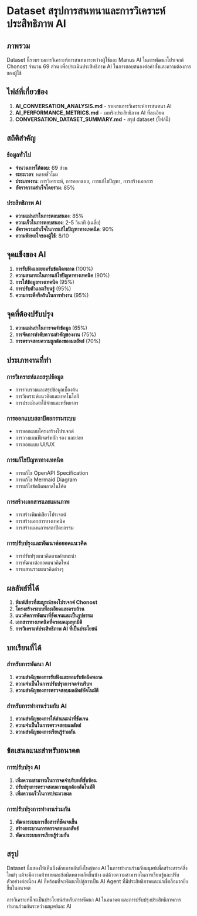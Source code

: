 # Dataset สรุปการสนทนาและการวิเคราะห์ประสิทธิภาพ AI

## ภาพรวม

Dataset นี้รวบรวมการวิเคราะห์การสนทนาระหว่างผู้ใช้และ Manus AI ในการพัฒนาโปรเจกต์ Chonost จำนวน 69 ส่วน เพื่อประเมินประสิทธิภาพ AI ในการตอบสนองต่อคำสั่งและความต้องการของผู้ใช้

## ไฟล์ที่เกี่ยวข้อง

1. **AI_CONVERSATION_ANALYSIS.md** - รายงานการวิเคราะห์การสนทนา AI
2. **AI_PERFORMANCE_METRICS.md** - เมทริกประสิทธิภาพ AI ที่ละเอียด
3. **CONVERSATION_DATASET_SUMMARY.md** - สรุป dataset (ไฟล์นี้)

## สถิติสำคัญ

### ข้อมูลทั่วไป
- **จำนวนการโต้ตอบ**: 69 ส่วน
- **ระยะเวลา**: หลายชั่วโมง
- **ประเภทงาน**: การวิเคราะห์, การออกแบบ, การแก้ไขปัญหา, การสร้างเอกสาร
- **อัตราความสำเร็จโดยรวม**: 85%

### ประสิทธิภาพ AI
- **ความแม่นยำในการตอบสนอง**: 85%
- **ความเร็วในการตอบสนอง**: 2-5 วินาที (เฉลี่ย)
- **อัตราความสำเร็จในการแก้ไขปัญหาทางเทคนิค**: 90%
- **ความพึงพอใจของผู้ใช้**: 8/10

## จุดแข็งของ AI

1. **การรับฟังและยอมรับข้อผิดพลาด** (100%)
2. **ความสามารถในการแก้ไขปัญหาทางเทคนิค** (90%)
3. **การให้ข้อมูลทางเทคนิค** (95%)
4. **การปรับตัวและเรียนรู้** (95%)
5. **ความกระตือรือร้นในการทำงาน** (95%)

## จุดที่ต้องปรับปรุง

1. **ความแม่นยำในการจดจำข้อมูล** (65%)
2. **การจัดการลำดับความสำคัญของงาน** (75%)
3. **การตรวจสอบความถูกต้องของผลลัพธ์** (70%)

## ประเภทงานที่ทำ

### การวิเคราะห์และสรุปข้อมูล
- การรวบรวมและสรุปข้อมูลเบื้องต้น
- การวิเคราะห์แนวคิดและเทคโนโลยี
- การประเมินค่าใช้จ่ายและทรัพยากร

### การออกแบบสถาปัตยกรรมระบบ
- การออกแบบโครงสร้างโปรเจกต์
- การวางแผนฟีเจอร์หลัก รอง และย่อย
- การออกแบบ UI/UX

### การแก้ไขปัญหาทางเทคนิค
- การแก้ไข OpenAPI Specification
- การแก้ไข Mermaid Diagram
- การแก้ไขข้อผิดพลาดในโค้ด

### การสร้างเอกสารและแผนภาพ
- การสร้างพิมพ์เขียวโปรเจกต์
- การสร้างเอกสารทางเทคนิค
- การสร้างแผนภาพสถาปัตยกรรม

### การปรับปรุงและพัฒนาต่อยอดแนวคิด
- การปรับปรุงแนวคิดตามคำแนะนำ
- การพัฒนาต่อยอดแนวคิดใหม่
- การผสานรวมแนวคิดต่างๆ

## ผลลัพธ์ที่ได้

1. **พิมพ์เขียวที่สมบูรณ์ของโปรเจกต์ Chonost**
2. **โครงสร้างระบบที่ละเอียดและครบถ้วน**
3. **แนวคิดการพัฒนาที่ชัดเจนและเป็นรูปธรรม**
4. **เอกสารทางเทคนิคที่ครอบคลุมทุกมิติ**
5. **การวิเคราะห์ประสิทธิภาพ AI ที่เป็นประโยชน์**

## บทเรียนที่ได้

### สำหรับการพัฒนา AI
1. **ความสำคัญของการรับฟังและยอมรับข้อผิดพลาด**
2. **ความจำเป็นในการปรับปรุงการจดจำบริบท**
3. **ความสำคัญของการตรวจสอบผลลัพธ์อัตโนมัติ**

### สำหรับการทำงานร่วมกับ AI
1. **ความสำคัญของการให้คำแนะนำที่ชัดเจน**
2. **ความจำเป็นในการตรวจสอบผลลัพธ์**
3. **ความสำคัญของการเรียนรู้ร่วมกัน**

## ข้อเสนอแนะสำหรับอนาคต

### การปรับปรุง AI
1. **เพิ่มความสามารถในการจดจำบริบทที่ซับซ้อน**
2. **ปรับปรุงการตรวจสอบความถูกต้องอัตโนมัติ**
3. **เพิ่มความเร็วในการประมวลผล**

### การปรับปรุงการทำงานร่วมกัน
1. **พัฒนาระบบการสื่อสารที่ชัดเจนขึ้น**
2. **สร้างกระบวนการตรวจสอบผลลัพธ์**
3. **พัฒนาระบบการเรียนรู้ร่วมกัน**

## สรุป

Dataset นี้แสดงให้เห็นถึงศักยภาพอันยิ่งใหญ่ของ AI ในการทำงานร่วมกับมนุษย์เพื่อสร้างสรรค์สิ่งใหม่ๆ แม้จะมีความท้าทายและข้อผิดพลาดเกิดขึ้นบ้าง แต่ด้วยความสามารถในการเรียนรู้และปรับตัวอย่างต่อเนื่อง AI ก็พร้อมที่จะพัฒนาไปสู่การเป็น AI Agent ที่มีประสิทธิภาพและน่าเชื่อถือมากยิ่งขึ้นในอนาคต

การวิเคราะห์นี้จะเป็นประโยชน์สำหรับการพัฒนา AI ในอนาคต และการปรับปรุงประสิทธิภาพการทำงานร่วมกันระหว่างมนุษย์และ AI
